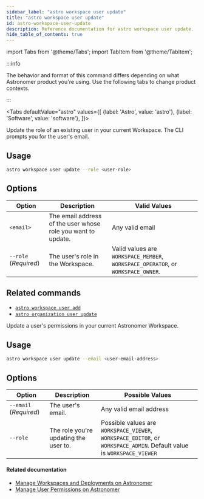 ```yaml
---
sidebar_label: "astro workspace user update"
title: "astro workspace user update"
id: astro-workspace-user-update
description: Reference documentation for astro workspace user update.
hide_table_of_contents: true
---
```


import Tabs from '@theme/Tabs';
import TabItem from '@theme/TabItem';

:::info  

The behavior and format of this command differs depending on what Astronomer product you're using. Use the following tabs to change product contexts. 

:::

<Tabs
    defaultValue="astro"
    values={[
        {label: 'Astro', value: 'astro'},
        {label: 'Software', value: 'software'},
    ]}>
<TabItem value="astro">

Update the role of an existing user in your current Workspace. The CLI prompts you for the user's email.

## Usage

```bash
astro workspace user update --role <user-role>
```

## Options

| Option                | Description                                          | Valid Values                                                                     |
| --------------------- | ---------------------------------------------------- | -------------------------------------------------------------------------------- |
| `<email>`             | The email address of the user whose role you want to update. | Any valid email                                                                  |
| `--role` (_Required_) | The user's role in the Workspace.                    | Valid values are `WORKSPACE_MEMBER`, `WORKSPACE_OPERATOR`, or `WORKSPACE_OWNER`. |

## Related commands

- [`astro workspace user add`](cli/astro-workspace-user-add.md)
- [`astro organization user update`](cli/astro-organization-user-update.md)

</TabItem>
<TabItem value="software">

Update a user's permissions in your current Astronomer Workspace.

## Usage

```bash
astro workspace user update --email <user-email-address>
```

## Options

| Option                 | Description                           | Possible Values                                                                                                       |
| ---------------------- | ------------------------------------- | --------------------------------------------------------------------------------------------------------------------- |
| `--email` (_Required_) | The user's email.                     | Any valid email address                                                                                               |
| `--role`               | The role you're updating the user to. | Possible values are `WORKSPACE_VIEWER`, `WORKSPACE_EDITOR`, or `WORKSPACE_ADMIN`. Default value is `WORKSPACE_VIEWER` |

#### Related documentation

- [Manage Workspaces and Deployments on Astronomer](https://docs.astronomer.io/software/manage-workspaces)
- [Manage User Permissions on Astronomer](https://docs.astronomer.io/software/workspace-permissions)

</TabItem>
</Tabs>
